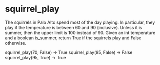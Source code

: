 # squirrel_play

The squirrels in Palo Alto spend most of the day playing. In particular, they play if the temperature is between 60 and 90 (inclusive). Unless it is summer, then the upper limit is 100 instead of 90. Given an int temperature and a boolean is_summer, return True if the squirrels play and False otherwise.

squirrel_play(70, False) → True
squirrel_play(95, False) → False
squirrel_play(95, True) → True
